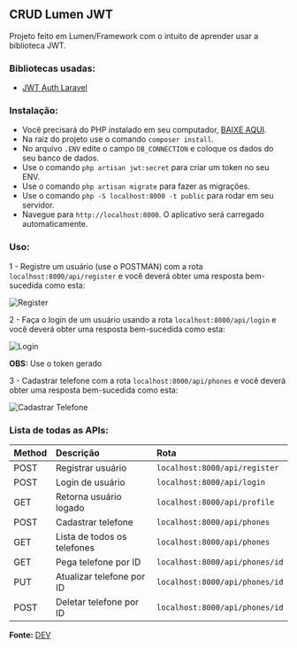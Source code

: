## CRUD Lumen JWT

Projeto feito em Lumen/Framework com o intuito de aprender usar a biblioteca JWT. 

### Bibliotecas usadas:
* [JWT Auth Laravel](https://github.com/tymondesigns/jwt-auth)

### Instalação: 

* Você precisará do PHP instalado em seu computador, [BAIXE AQUI](https://www.php.net/downloads). 
* Na raiz do projeto use o comando `composer install`. 
* No arquivo `.ENV` edite o campo `DB_CONNECTION` e coloque os dados do seu banco de dados.
* Use o comando `php artisan jwt:secret` para criar um token no seu ENV.
* Use o comando `php artisan migrate` para fazer as migrações.
* Use o comando `php -S localhost:8000 -t public` para rodar em seu servidor.
* Navegue para `http://localhost:8000`. O aplicativo será carregado automaticamente.

### Uso:
1 - Registre um usuário (use o POSTMAN) com a rota `localhost:8000/api/register` e você deverá obter uma resposta bem-sucedida como esta:

![Register](https://i.imgur.com/2k4Anas.png)

2 - Faça o login de um usuário usando a rota `localhost:8000/api/login` e você deverá obter uma resposta bem-sucedida como esta:

![Login](https://i.imgur.com/45jeAVC.png)

**OBS:** Use o token gerado

3 - Cadastrar telefone com a rota `localhost:8000/api/phones` e você deverá obter uma resposta bem-sucedida como esta:

![Cadastrar Telefone](https://i.imgur.com/fGfeO9F.png)

### Lista de todas as APIs:
Method   | Descrição | Rota
:--------- | :------ | :------
POST | Registrar usuário | `localhost:8000/api/register`
POST | Login de usuário | `localhost:8000/api/login`
GET | Retorna usuário logado | `localhost:8000/api/profile`
POST | Cadastrar telefone | `localhost:8000/api/phones`
GET | Lista de todos os telefones | `localhost:8000/api/phones`
GET | Pega telefone por ID | `localhost:8000/api/phones/id`
PUT | Atualizar telefone por ID | `localhost:8000/api/phones/id`
POST | Deletar telefone por ID | `localhost:8000/api/phones/id`

**Fonte:** [DEV](https://dev.to/ndiecodes/build-a-jwt-authenticated-api-with-lumen-2afm)
